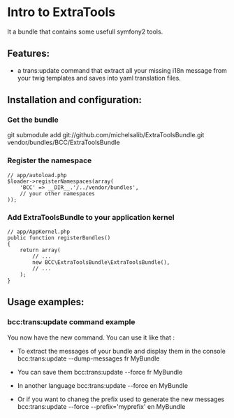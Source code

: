 # Intro to ExtraTools

It a bundle that contains some usefull symfony2 tools.

## Features:

- a trans:update command that extract all your missing i18n message from your twig templates and saves into yaml translation files.

## Installation and configuration:

### Get the bundle

git submodule add git://github.com/michelsalib/ExtraToolsBundle.git vendor/bundles/BCC/ExtraToolsBundle

### Register the namespace

    // app/autoload.php
    $loader->registerNamespaces(array(
        'BCC' => __DIR__.'/../vendor/bundles',
        // your other namespaces
    ));

### Add ExtraToolsBundle to your application kernel

    // app/AppKernel.php
    public function registerBundles()
    {
        return array(
            // ...
            new BCC\ExtraToolsBundle\ExtraToolsBundle(),
            // ...
        );
    }

## Usage examples:

### bcc:trans:update command example

You now have the new command. You can use it like that :

- To extract the messages of your bundle and display them in the console
    bcc:trans:update --dump-messages fr MyBundle

- You can save them
    bcc:trans:update --force fr MyBundle

- In another language
    bcc:trans:update --force en MyBundle

- Or if you want to chaneg the prefix used to generate the new messages
    bcc:trans:update --force --prefix='myprefix' en MyBundle
